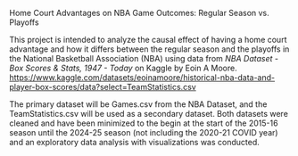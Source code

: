 Home Court Advantages on NBA Game Outcomes: Regular Season vs. Playoffs

This project is intended to analyze the causal effect of having a home court advantage and how it differs between the regular season and the playoffs in the National Basketball Association (NBA) using data from _NBA Dataset - Box Scores & Stats, 1947 - Today_ on Kaggle by Eoin A Moore. 
https://www.kaggle.com/datasets/eoinamoore/historical-nba-data-and-player-box-scores/data?select=TeamStatistics.csv

The primary dataset will be Games.csv from the NBA Dataset, and the TeamStatistics.csv will be used as a secondary dataset. Both datasets were cleaned and have been minimized to the begin at the start of the 2015-16 season until the 2024-25 season (not including the 2020-21 COVID year) and an exploratory data analysis with visualizations was conducted.

